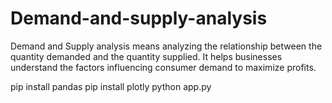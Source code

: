 # Demand-and-supply-analysis
Demand and Supply analysis means analyzing the relationship between the quantity demanded and the quantity supplied. It helps businesses understand the factors influencing consumer demand to maximize profits. 


pip install pandas
pip install plotly
python app.py
